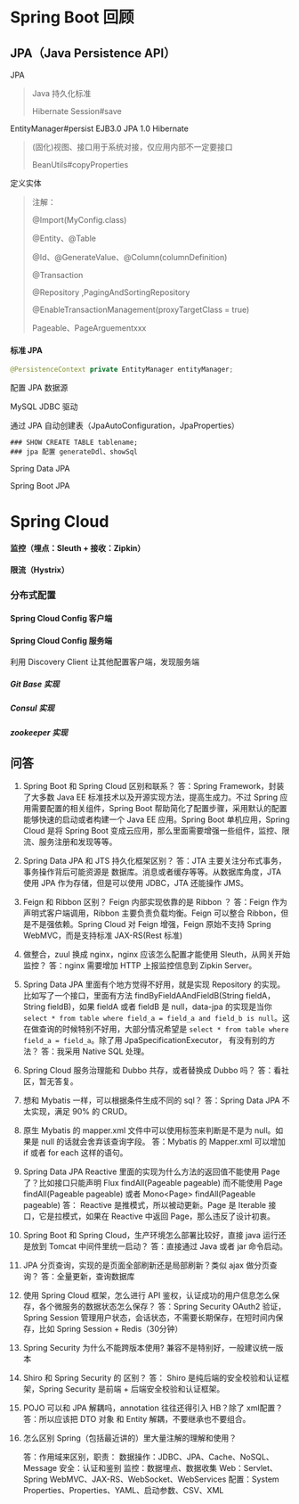 # Spring Boot 回顾

## JPA（Java Persistence API）

JPA

> Java 持久化标准
>
> Hibernate Session#save

EntityManager#persist
EJB3.0 JPA 1.0
Hibernate

> (固化)视图、接口用于系统对接，仅应用内部不一定要接口
>
> BeanUtils#copyProperties

定义实体

> 注解：
>
> @Import(MyConfig.class)
>
> @Entity、@Table
>
> @Id、@GenerateValue、@Column(columnDefinition)
>
> @Transaction
>
> @Repository  ,PagingAndSortingRepository
>
> @EnableTransactionManagement(proxyTargetClass = true)
>
> Pageable、PageArguementxxx

#### 标准 JPA

```java
@PersistenceContext private EntityManager entityManager;
```

配置 JPA 数据源

MySQL JDBC 驱动

通过 JPA 自动创建表（JpaAutoConfiguration，JpaProperties）

```properties
### SHOW CREATE TABLE tablename;
### jpa 配置 generateDdl、showSql
```



Spring Data JPA

Spring Boot JPA



# Spring Cloud

#### 监控（埋点：Sleuth + 接收：Zipkin）

#### 限流（Hystrix）



### 分布式配置

#### Spring Cloud Config 客户端

#### Spring Cloud Config 服务端

利用 Discovery Client 让其他配置客户端，发现服务端

##### Git Base 实现

##### Consul 实现

##### zookeeper 实现





## 问答

1. Spring Boot 和 Spring Cloud 区别和联系？
   答：Spring Framework，封装了大多数 Java EE 标准技术以及开源实现方法，提高生成力。不过 Spring 应用需要配置的相关组件，Spring Boot 帮助简化了配置步骤，采用默认的配置能够快速的启动或者构建一个 Java EE 应用。Spring Boot 单机应用，Spring Cloud 是将 Spring Boot 变成云应用，那么里面需要增强一些组件，监控、限流、服务注册和发现等等。

2. Spring Data JPA 和 JTS 持久化框架区别？
   答：JTA 主要关注分布式事务，事务操作背后可能资源是 数据库。消息或者缓存等等。从数据库角度，JTA 使用 JPA 作为存储，但是可以使用 JDBC，JTA 还能操作 JMS。

3. Feign 和 Ribbon 区别？ Feign 内部实现依靠的是 Ribbon ？
   答：Feign 作为声明式客户端调用，Ribbon 主要负责负载均衡。Feign 可以整合 Ribbon，但是不是强依赖。Spring Cloud 对 Feign 增强，Feign 原始不支持 Spring WebMVC，而是支持标准 JAX-RS(Rest 标准)

4. 做整合，zuul 换成 nginx，nginx 应该怎么配置才能使用 Sleuth，从网关开始监控？
   答：nginx 需要增加 HTTP 上报监控信息到 Zipkin Server。

5. Spring Data JPA 里面有个地方觉得不好用，就是实现 Repository 的实现。比如写了一个接口，里面有方法 findByFieldAAndFieldB(String fieldA，String fieldB)，如果 fieldA 或者 fieldB 是 null，data-jpa 的实现是当你 `select * from table where field_a = field_a and field_b is null`。这在做查询的时候特别不好用，大部分情况希望是 `select * from table where field_a = field_a`。除了用 JpaSpecificationExecutor， 有没有别的方法？
   答：我采用 Native SQL 处理。

6. Spring Cloud 服务治理能和 Dubbo 共存，或者替换成 Dubbo 吗？
   答：看社区，暂无答复。

7. 想和 Mybatis 一样，可以根据条件生成不同的 sql？
   答：Spring Data JPA 不太实现，满足 90% 的 CRUD。

8. 原生 Mybatis 的 mapper.xml 文件中可以使用标签来判断是不是为 null。如果是 null 的话就会舍弃该查询字段。
   答：Mybatis 的 Mapper.xml 可以增加 if 或者 for each 这样的语句。

9. Spring Data JPA Reactive 里面的实现为什么方法的返回值不能使用 Page 了？比如接口只能声明 Flux<T> findAll(Pageable pageable) 而不能使用 Page<T> findAll(Pageable pageable) 或者 Mono<Page<T>>  findAll(Pageable pageable) 
   答： Reactive 是推模式，所以被动更新。Page 是 Iterable 接口，它是拉模式，如果在 Reactive 中返回 Page，那么违反了设计初衷。

10. Spring Boot 和 Spring Cloud，生产环境怎么部署比较好，直接 java 运行还是放到 Tomcat 中间件里统一启动？
    答：直接通过 Java 或者 jar 命令启动。

11. JPA 分页查询，实现的是页面全部刷新还是局部刷新？类似 ajax 做分页查询？
    答：全量更新，查询数据库

12. 使用 Spring Cloud 框架，怎么进行 API 鉴权，认证成功的用户信息怎么保存，各个微服务的数据状态怎么保存？
    答：Spring Security OAuth2 验证，Spring Session 管理用户状态，会话状态，不需要长期保存，在短时间内保存，比如 Spring Session + Redis（30分钟）

13. Spring Security 为什么不能跨版本使用? 兼容不是特别好，一般建议统一版本

14. Shiro 和 Spring Security 的 区别？
    答： Shiro 是纯后端的安全校验和认证框架，Spring Security 是前端 + 后端安全校验和认证框架。

15. POJO 可以和 JPA 解耦吗，annotation 往往还得引入 HB？除了 xml配置？
    答：所以应该把 DTO 对象 和 Entity 解耦，不要继承也不要组合。

16. 怎么区别 Spring（包括最近讲的）里大量注解的理解和使用？

    答：作用域来区别，职责：
    数据操作：JDBC、JPA、Cache、NoSQL、Message
    安全：认证和鉴别
    监控：数据埋点、数据收集
    Web：Servlet、Spring WebMVC、JAX-RS、WebSocket、WebServices
    配置：System Properties、Properties、YAML、启动参数、CSV、XML



